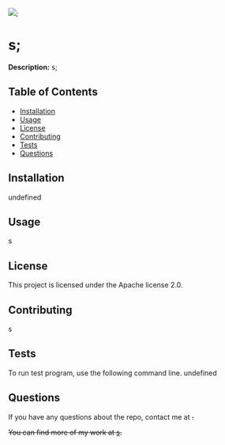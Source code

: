 ![](https://img.shields.io/github/license/s/s?style=plastic&logo=appveyor);
  # s;

  **Description:** s;

  ## Table of Contents 

 - [Installation](#installation)
 - [Usage](#usage)
 - [License](#license)
 - [Contributing](#contributing)
 - [Tests](#tests)
 - [Questions](#questions)

 ## Installation

undefined

## Usage

s

## License

This project is licensed under the Apache license 2.0.

## Contributing

s

## Tests

To run test program, use the following command line.
undefined

## Questions

If you have any questions about the repo, contact me at <s>.

You can find more of my work at [s](https://github.com/s).
  
  